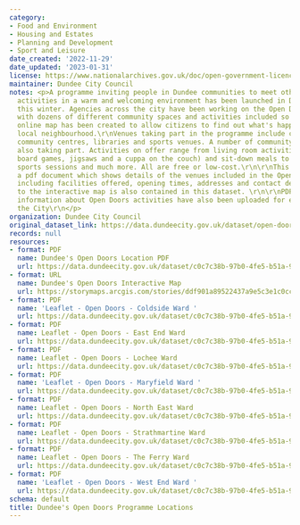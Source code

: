 ```yaml
---
category:
- Food and Environment
- Housing and Estates
- Planning and Development
- Sport and Leisure
date_created: '2022-11-29'
date_updated: '2023-01-31'
license: https://www.nationalarchives.gov.uk/doc/open-government-licence/version/3/
maintainer: Dundee City Council
notes: <p>A programme inviting people in Dundee communities to meet others and enjoy
  activities in a warm and welcoming environment has been launched in Dundee City
  this winter. Agencies across the city have been working on the Open Doors programme,
  with dozens of different community spaces and activities included so far.\r\n\r\nAn
  online map has been created to allow citizens to find out what's happening in their
  local neighbourhood.\r\nVenues taking part in the programme include churches and
  community centres, libraries and sports venues. A number of community groups are
  also taking part. Activities on offer range from living room activities (such as
  board games, jigsaws and a cuppa on the couch) and sit-down meals to craft groups,
  sports sessions and much more. All are free or low-cost.\r\n\r\nThis dataset contains
  a pdf document which shows details of the venues included in the Open Doors Programme
  including facilities offered, opening times, addresses and contact details. A link
  to the interactive map is also contained in this dataset. \r\n\r\nPDF leaflets containing
  information about Open Doors activities have also been uploaded for each Ward in
  the City\r\n</p>
organization: Dundee City Council
original_dataset_link: https://data.dundeecity.gov.uk/dataset/open-doors-programme-locations
records: null
resources:
- format: PDF
  name: Dundee's Open Doors Location PDF
  url: https://data.dundeecity.gov.uk/dataset/c0c7c38b-97b0-4fe5-b51a-994b79bd4a7d/resource/b802ede0-5b98-4763-b704-8f63c06800a6/download/open_doors_locations_31_01_2023.pdf
- format: URL
  name: Dundee's Open Doors Interactive Map
  url: https://storymaps.arcgis.com/stories/ddf901a89522437a9e5c3e1c0ccf2c7e
- format: PDF
  name: 'Leaflet - Open Doors - Coldside Ward '
  url: https://data.dundeecity.gov.uk/dataset/c0c7c38b-97b0-4fe5-b51a-994b79bd4a7d/resource/22d53b56-d6a6-48d0-89db-f316ee60280b/download/open_doors_leaflet_coldside_ward.pdf
- format: PDF
  name: Leaflet - Open Doors - East End Ward
  url: https://data.dundeecity.gov.uk/dataset/c0c7c38b-97b0-4fe5-b51a-994b79bd4a7d/resource/133fdcd4-af4c-4b01-9109-f440e46810ec/download/open_doors_leaflet_east_end_ward.pdf
- format: PDF
  name: Leaflet - Open Doors - Lochee Ward
  url: https://data.dundeecity.gov.uk/dataset/c0c7c38b-97b0-4fe5-b51a-994b79bd4a7d/resource/1a90c391-49df-4df9-82ad-fcfe68e0737a/download/open_doors_leaflet_lochee_ward.pdf
- format: PDF
  name: 'Leaflet - Open Doors - Maryfield Ward '
  url: https://data.dundeecity.gov.uk/dataset/c0c7c38b-97b0-4fe5-b51a-994b79bd4a7d/resource/467fde4a-57eb-4967-82c5-fd688e2e31a8/download/open_doors_leaflet_maryfield_ward.pdf
- format: PDF
  name: Leaflet - Open Doors - North East Ward
  url: https://data.dundeecity.gov.uk/dataset/c0c7c38b-97b0-4fe5-b51a-994b79bd4a7d/resource/dd223f90-ab34-4d8b-a856-7ea147579dbf/download/open_doors_leaflet_north_east_ward.pdf
- format: PDF
  name: Leaflet - Open Doors - Strathmartine Ward
  url: https://data.dundeecity.gov.uk/dataset/c0c7c38b-97b0-4fe5-b51a-994b79bd4a7d/resource/5a512daa-602e-482e-8d95-7f3a76f9ba8f/download/open_doors_leaflet_strathmartine_ward.pdf
- format: PDF
  name: Leaflet - Open Doors - The Ferry Ward
  url: https://data.dundeecity.gov.uk/dataset/c0c7c38b-97b0-4fe5-b51a-994b79bd4a7d/resource/a50c4b2a-ee16-4400-8fc5-7543d0079280/download/open_doors_leaflet_the_ferry_ward.pdf
- format: PDF
  name: 'Leaflet - Open Doors - West End Ward '
  url: https://data.dundeecity.gov.uk/dataset/c0c7c38b-97b0-4fe5-b51a-994b79bd4a7d/resource/5bccb7d0-0f89-41c6-9b2e-267d9b7bcf77/download/open_doors_leaflet_west_end_ward.pdf
schema: default
title: Dundee's Open Doors Programme Locations
---
```


